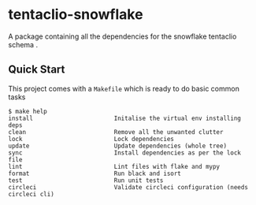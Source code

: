 
# tentaclio-snowflake

A package containing all the dependencies for the snowflake tentaclio schema .

## Quick Start

This project comes with a `Makefile` which is ready to do basic common tasks

```
$ make help
install                       Initalise the virtual env installing deps
clean                         Remove all the unwanted clutter
lock                          Lock dependencies
update                        Update dependencies (whole tree)
sync                          Install dependencies as per the lock file
lint                          Lint files with flake and mypy
format                        Run black and isort
test                          Run unit tests
circleci                      Validate circleci configuration (needs circleci cli)
```
